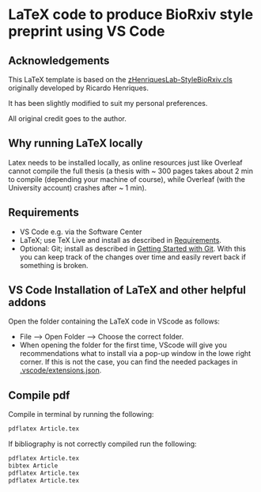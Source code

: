 # LaTeX code to produce BioRxiv style preprint using VS Code

## Acknowledgements

This LaTeX template is based on the [zHenriquesLab-StyleBioRxiv.cls]([https://github.com/HenriquesLab/LaTeX-template-bioRxiv](https://www.overleaf.com/latex/templates/henriqueslab-biorxiv-template/nyprsybwffws)) originally developed by Ricardo Henriques.  

It has been slightly modified to suit my personal preferences.

All original credit goes to the author.

## Why running LaTeX locally
Latex needs to be installed locally, as online resources just like Overleaf cannot compile the full thesis (a thesis with ~ 300 pages takes about 2 min to compile (depending your machine of course), while Overleaf (with the University account) crashes after ~ 1 min).

## Requirements
* VS Code e.g. via the Software Center
* LaTeX; use TeX Live and install as described in [Requirements](https://github.com/James-Yu/LaTeX-Workshop/wiki/Install#requirements).
* Optional: Git; install as described in [Getting Started with Git](https://git-scm.com/book/en/v2/Getting-Started-Installing-Git). With this you can keep track of the changes over time and easily revert back if something is broken.

## VS Code Installation of LaTeX and other helpful addons
Open the folder containing the LaTeX code in VScode as follows:
* File --> Open Folder --> Choose the correct folder.
* When opening the folder for the first time, VScode will give you recommendations what to install via a pop-up window in the lowe right corner. If this is not the case, you can find the needed packages in [.vscode/extensions.json](.vscode/extensions.json).

## Compile pdf
Compile in terminal by running the following:

```bash
pdflatex Article.tex
```
If bibliography is not correctly compiled run the following:

```bash
pdflatex Article.tex
bibtex Article
pdflatex Article.tex
pdflatex Article.tex
```
